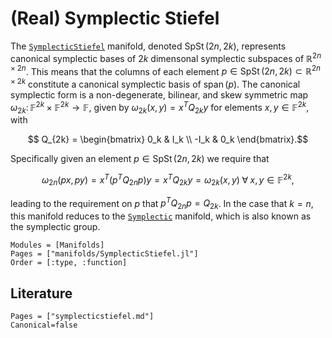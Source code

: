 # (Real) Symplectic Stiefel

The [`SymplecticStiefel`](@ref) manifold, denoted $\operatorname{SpSt}(2n, 2k)$,
represents canonical symplectic bases of $2k$ dimensonal symplectic subspaces of $\mathbb{R}^{2n \times 2n}$.
This means that the columns of each element $p \in \operatorname{SpSt}(2n, 2k) \subset \mathbb{R}^{2n \times 2k}$
constitute a canonical symplectic basis of $\operatorname{span}(p)$.
The canonical symplectic form is a non-degenerate, bilinear, and skew symmetric map
$\omega_{2k}\colon \mathbb{F}^{2k} \times \mathbb{F}^{2k}
\rightarrow \mathbb{F}$, given by
$\omega_{2k}(x, y) = x^T Q_{2k} y$ for elements $x, y \in \mathbb{F}^{2k}$, with
````math
    Q_{2k} =
    \begin{bmatrix}
     0_k  &  I_k \\
    -I_k  &  0_k
    \end{bmatrix}.
````
Specifically given an element $p \in \operatorname{SpSt}(2n, 2k)$ we require that
````math
    \omega_{2n} (p x, p y) = x^T(p^TQ_{2n}p)y = x^TQ_{2k}y = \omega_{2k}(x, y) \;\forall\; x, y \in \mathbb{F}^{2k},
````
leading to the requirement on $p$ that $p^TQ_{2n}p = Q_{2k}$.
In the case that $k = n$, this manifold reduces to the [`Symplectic`](@ref) manifold, which is also known as the symplectic group.

```@autodocs
Modules = [Manifolds]
Pages = ["manifolds/SymplecticStiefel.jl"]
Order = [:type, :function]
```

## Literature

```@bibliography
Pages = ["symplecticstiefel.md"]
Canonical=false
```